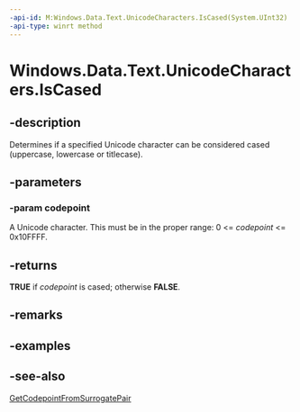 ----api-id: M:Windows.Data.Text.UnicodeCharacters.IsCased(System.UInt32)
-api-type: winrt method
---<!-- Method syntaxpublic bool IsCased(System.UInt32 codepoint)--># Windows.Data.Text.UnicodeCharacters.IsCased## -descriptionDetermines if a specified Unicode character can be considered cased (uppercase, lowercase or titlecase).## -parameters### -param codepointA Unicode character. This must be in the proper range: 0 &lt;= *codepoint* &lt;= 0x10FFFF.## -returns**TRUE** if *codepoint* is cased; otherwise **FALSE**.## -remarks## -examples## -see-also[GetCodepointFromSurrogatePair](unicodecharacters_getcodepointfromsurrogatepair.md)